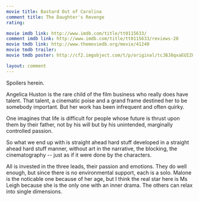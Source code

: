```yaml
---
movie title: Bastard Out of Carolina
comment title: The Daughter's Revenge
rating: 

movie imdb link: http://www.imdb.com/title/tt0115633/
comment imdb link: http://www.imdb.com/title/tt0115633/reviews-20
movie tmdb link: http://www.themoviedb.org/movie/41240
movie tmdb trailer: 
movie tmdb poster: http://cf2.imgobject.com/t/p/original/tcJBJ8qxaEUIZ0ElHkBo1Gr8Jev.jpg

layout: comment
---
```


Spoilers herein.

Angelica Huston is the rare child of the film business who really does have talent. That talent, a cinematic poise and a grand frame destined her to be somebody important. But her work has been infrequent and often quirky.

One imagines that life is difficult for people whose future is thrust upon them by their father, not by his will but by his unintended, marginally controlled passion.

So what we end up with is straight ahead hard stuff developed in a straight ahead hard stuff manner, without art in the narrative, the blocking, the cinematography -- just as if it were done by the characters.

All is invested in the three leads, their passion and emotions. They do well enough, but since there is no environmental support, each is a solo. Malone is the noticable one because of her age, but I think the real star here is Ms Leigh because she is the only one with an inner drama. The others can relax into single dimensions.